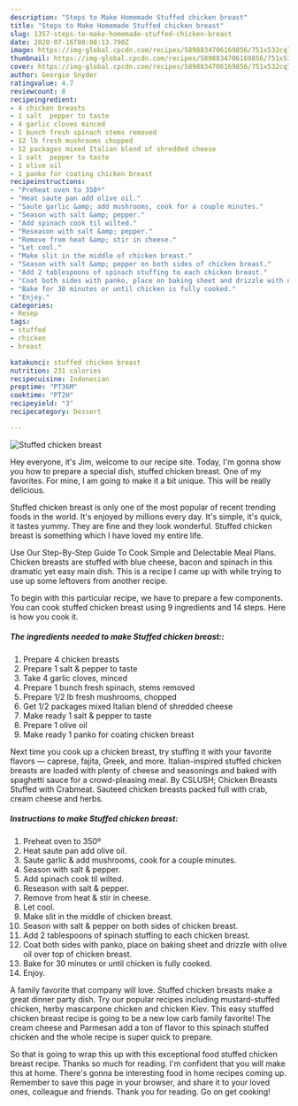 ```yaml
---
description: "Steps to Make Homemade Stuffed chicken breast"
title: "Steps to Make Homemade Stuffed chicken breast"
slug: 1357-steps-to-make-homemade-stuffed-chicken-breast
date: 2020-07-16T00:08:13.790Z
image: https://img-global.cpcdn.com/recipes/5898834706169856/751x532cq70/stuffed-chicken-breast-recipe-main-photo.jpg
thumbnail: https://img-global.cpcdn.com/recipes/5898834706169856/751x532cq70/stuffed-chicken-breast-recipe-main-photo.jpg
cover: https://img-global.cpcdn.com/recipes/5898834706169856/751x532cq70/stuffed-chicken-breast-recipe-main-photo.jpg
author: Georgie Snyder
ratingvalue: 4.7
reviewcount: 8
recipeingredient:
- 4 chicken breasts
- 1 salt  pepper to taste
- 4 garlic cloves minced
- 1 bunch fresh spinach stems removed
- 12 lb fresh mushrooms chopped
- 12 packages mixed Italian blend of shredded cheese
- 1 salt  pepper to taste
- 1 olive oil
- 1 panko for coating chicken breast
recipeinstructions:
- "Preheat oven to 350º"
- "Heat saute pan add olive oil."
- "Saute garlic &amp; add mushrooms, cook for a couple minutes."
- "Season with salt &amp; pepper."
- "Add spinach cook til wilted."
- "Reseason with salt &amp; pepper."
- "Remove from heat &amp; stir in cheese."
- "Let cool."
- "Make slit in the middle of chicken breast."
- "Season with salt &amp; pepper on both sides of chicken breast."
- "Add 2 tablespoons of spinach stuffing to each chicken breast."
- "Coat both sides with panko, place on baking sheet and drizzle with olive oil over top of chicken breast."
- "Bake for 30 minutes or until chicken is fully cooked."
- "Enjoy."
categories:
- Resep
tags:
- stuffed
- chicken
- breast

katakunci: stuffed chicken breast
nutrition: 231 calories
recipecuisine: Indonesian
preptime: "PT36M"
cooktime: "PT2H"
recipeyield: "3"
recipecategory: Dessert

---
```



![Stuffed chicken breast](https://img-global.cpcdn.com/recipes/5898834706169856/751x532cq70/stuffed-chicken-breast-recipe-main-photo.jpg)

Hey everyone, it's Jim, welcome to our recipe site. Today, I'm gonna show you how to prepare a special dish, stuffed chicken breast. One of my favorites. For mine, I am going to make it a bit unique. This will be really delicious.

Stuffed chicken breast is only one of the most popular of recent trending foods in the world. It's enjoyed by millions every day. It's simple, it's quick, it tastes yummy. They are fine and they look wonderful. Stuffed chicken breast is something which I have loved my entire life.

Use Our Step-By-Step Guide To Cook Simple and Delectable Meal Plans. Chicken breasts are stuffed with blue cheese, bacon and spinach in this dramatic yet easy main dish. This is a recipe I came up with while trying to use up some leftovers from another recipe.


To begin with this particular recipe, we have to prepare a few components. You can cook stuffed chicken breast using 9 ingredients and 14 steps. Here is how you cook it.

##### The ingredients needed to make Stuffed chicken breast::

1. Prepare 4 chicken breasts
1. Prepare 1 salt &amp; pepper to taste
1. Take 4 garlic cloves, minced
1. Prepare 1 bunch fresh spinach, stems removed
1. Prepare 1/2 lb fresh mushrooms, chopped
1. Get 1/2 packages mixed Italian blend of shredded cheese
1. Make ready 1 salt &amp; pepper to taste
1. Prepare 1 olive oil
1. Make ready 1 panko for coating chicken breast


Next time you cook up a chicken breast, try stuffing it with your favorite flavors — caprese, fajita, Greek, and more. Italian-inspired stuffed chicken breasts are loaded with plenty of cheese and seasonings and baked with spaghetti sauce for a crowd-pleasing meal. By CSLUSH; Chicken Breasts Stuffed with Crabmeat. Sauteed chicken breasts packed full with crab, cream cheese and herbs. 

##### Instructions to make Stuffed chicken breast:

1. Preheat oven to 350º
1. Heat saute pan add olive oil.
1. Saute garlic &amp; add mushrooms, cook for a couple minutes.
1. Season with salt &amp; pepper.
1. Add spinach cook til wilted.
1. Reseason with salt &amp; pepper.
1. Remove from heat &amp; stir in cheese.
1. Let cool.
1. Make slit in the middle of chicken breast.
1. Season with salt &amp; pepper on both sides of chicken breast.
1. Add 2 tablespoons of spinach stuffing to each chicken breast.
1. Coat both sides with panko, place on baking sheet and drizzle with olive oil over top of chicken breast.
1. Bake for 30 minutes or until chicken is fully cooked.
1. Enjoy.


A family favorite that company will love. Stuffed chicken breasts make a great dinner party dish. Try our popular recipes including mustard-stuffed chicken, herby mascarpone chicken and chicken Kiev. This easy stuffed chicken breast recipe is going to be a new low carb family favorite! The cream cheese and Parmesan add a ton of flavor to this spinach stuffed chicken and the whole recipe is super quick to prepare. 

So that is going to wrap this up with this exceptional food stuffed chicken breast recipe. Thanks so much for reading. I'm confident that you will make this at home. There's gonna be interesting food in home recipes coming up. Remember to save this page in your browser, and share it to your loved ones, colleague and friends. Thank you for reading. Go on get cooking!
